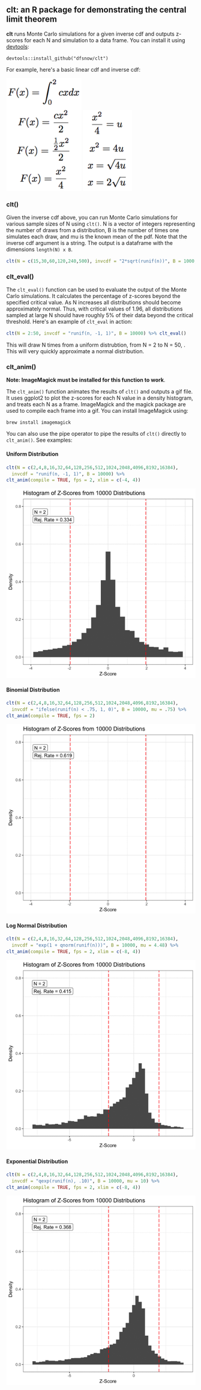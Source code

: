 ## clt: an R package for demonstrating the central limit theorem

**clt** runs Monte Carlo simulations for a given inverse cdf and outputs z-scores for each N and simulation to a data frame.
You can install it using [devtools](https://github.com/hadley/devtools):

```
devtools::install_github("dfsnow/clt")
```

For example, here's a basic linear cdf and inverse cdf:

!['cdf'](https://raw.githubusercontent.com/dfsnow/clt/master/math/cdf.png)
!['invcdf'](https://raw.githubusercontent.com/dfsnow/clt/master/math/invcdf.png)

### clt()
Given the inverse cdf above, you can run Monte Carlo simulations for various sample sizes of N using `clt()`. N is a vector of integers representing the number of draws from a distribution, B is the number of times one simulates each draw, and mu is the known mean of the pdf. Note that the inverse cdf argument is a string. The output is a dataframe with the dimensions `length(N) x B`.

```r
clt(N = c(15,30,60,120,240,500), invcdf = "2*sqrt(runif(n))", B = 1000, mu = (4/3)))
```

### clt_eval()
The `clt_eval()` function can be used to evaluate the output of the Monte Carlo simulations. It calculates the percentage of z-scores beyond the specified critical value. As N increases all distributions should become approximately normal. Thus, with critical values of 1.96, all distributions sampled at large N should have roughly 5% of their data beyond the critical threshold. Here's an example of `clt_eval` in action:

```r
clt(N = 2:50, invcdf = "runif(n, -1, 1)", B = 10000) %>% clt_eval()
```
This will draw N times from a uniform distrubtion, from N = 2 to N = 50, . This will very quickly approximate a normal distribution.

### clt_anim()
**Note: ImageMagick must be installed for this function to work**.

The `clt_anim()` function animates the results of `clt()` and outputs a gif file. It uses ggplot2 to plot the z-scores for each N value in a density histogram, and treats each N as a frame. ImageMagick and the magick package are used to compile each frame into a gif. You can install ImageMagick using:
```
brew install imagemagick
```
You can also use the pipe operator to pipe the results of `clt()` directly to `clt_anim()`. See examples:

#### Uniform Distribution
```r
clt(N = c(2,4,8,16,32,64,128,256,512,1024,2048,4096,8192,16384),
  invcdf = "runif(n, -1, 1)", B = 10000) %>%
clt_anim(compile = TRUE, fps = 2, xlim = c(-4, 4))
```
!['uni'](https://raw.githubusercontent.com/dfsnow/clt/master/gifs/uni.gif)

#### Binomial Distribution
```r
clt(N = c(2,4,8,16,32,64,128,256,512,1024,2048,4096,8192,16384),
  invcdf = "ifelse(runif(n) < .75, 1, 0)", B = 10000, mu = .75) %>%
clt_anim(compile = TRUE, fps = 2)
```
!['binom'](https://raw.githubusercontent.com/dfsnow/clt/master/gifs/binom.gif)

#### Log Normal Distribution
```r
clt(N = c(2,4,8,16,32,64,128,256,512,1024,2048,4096,8192,16384),
  invcdf = "exp(1 + qnorm(runif(n)))", B = 10000, mu = 4.48) %>%
clt_anim(compile = TRUE, fps = 2, xlim = c(-8, 4))
```
!['log'](https://raw.githubusercontent.com/dfsnow/clt/master/gifs/log.gif)

#### Exponential Distribution
```r
clt(N = c(2,4,8,16,32,64,128,256,512,1024,2048,4096,8192,16384),
  invcdf = "qexp(runif(n), .10)", B = 10000, mu = 10) %>%
clt_anim(compile = TRUE, fps = 2, xlim = c(-8, 4))
```
!['exp'](https://raw.githubusercontent.com/dfsnow/clt/master/gifs/exp.gif)
